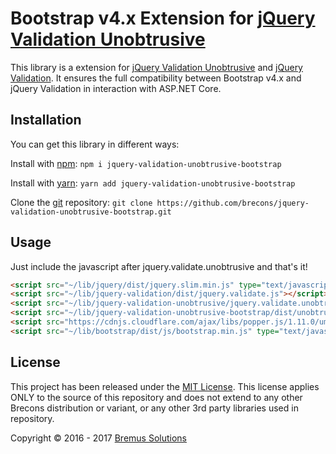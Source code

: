 Bootstrap v4.x Extension for [jQuery Validation Unobtrusive](https://github.com/aspnet/jquery-validation-unobtrusive)
================================

This library is a extension for [jQuery Validation Unobtrusive](https://github.com/aspnet/jquery-validation-unobtrusive) and [jQuery Validation](https://github.com/jquery-validation/jquery-validation). It ensures the full compatibility between Bootstrap v4.x and jQuery Validation in interaction with ASP.NET Core.

## Installation
You can get this library in different ways:

Install with [npm](https://www.npmjs.com): `npm i jquery-validation-unobtrusive-bootstrap`

Install with [yarn](https://yarnpkg.com): `yarn add jquery-validation-unobtrusive-bootstrap`

Clone the [git](https://github.com) repository: `git clone https://github.com/brecons/jquery-validation-unobtrusive-bootstrap.git`

## Usage
Just include the javascript after jquery.validate.unobtrusive and that's it!
```html
<script src="~/lib/jquery/dist/jquery.slim.min.js" type="text/javascript"></script>
<script src="~/lib/jquery-validation/dist/jquery.validate.js"></script>
<script src="~/lib/jquery-validation-unobtrusive/jquery.validate.unobtrusive.js"></script>
<script src="~/lib/jquery-validation-unobtrusive-bootstrap/dist/unobtrusive-bootstrap.js"></script>
<script src="https://cdnjs.cloudflare.com/ajax/libs/popper.js/1.11.0/umd/popper.min.js" type="text/javascript"></script>
<script src="~/lib/bootstrap/dist/js/bootstrap.min.js" type="text/javascript"></script>
```

## License
This project has been released under the [MIT License](https://opensource.org/licenses/mit-license.php). This license applies ONLY
to the source of this repository and does not extend to any other Brecons distribution or variant, or any other 3rd party libraries
used in  repository.

Copyright &copy; 2016 - 2017 [Bremus Solutions](http://www.bremus-solutions.de)